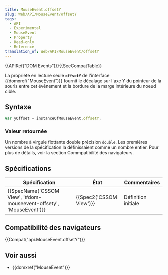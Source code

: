 ```yaml
---
title: MouseEvent.offsetY
slug: Web/API/MouseEvent/offsetY
tags:
  - API
  - Experimental
  - MouseEvent
  - Property
  - Read-only
  - Reference
translation_of: Web/API/MouseEvent/offsetY
---
```

{{APIRef("DOM Events")}}{{SeeCompatTable}}

La propriété en lecture seule **`offsetY`** de l'interface {{domxref("MouseEvent")}}  fournit le décalage sur l'axe Y du pointeur de la souris entre cet évènement et la bordure de la marge intérieure du noeud cible.

## Syntaxe

```js
var yOffset = instanceOfMouseEvent.offsetY;
```

### Valeur retournée

Un nombre à virgule flottante double précision `double`. Les premières versions de la spécification la définissaient comme un nombre entier. Pour plus de détails, voir la section Commpatibilité des navigateurs.

## Spécifications

| Spécification                                                                            | État                             | Commentaires        |
| ---------------------------------------------------------------------------------------- | -------------------------------- | ------------------- |
| {{SpecName('CSSOM View', '#dom-mouseevent-offsety', 'MouseEvent')}} | {{Spec2('CSSOM View')}} | Définition initiale |

## Compatibilité des navigateurs

{{Compat("api.MouseEvent.offsetY")}}

## Voir aussi

- {{domxref("MouseEvent")}}
